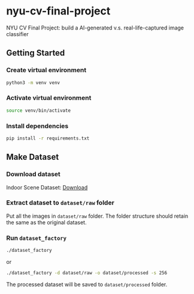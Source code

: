 # nyu-cv-final-project

NYU CV Final Project: build a AI-generated v.s. real-life-captured image classifier

## Getting Started

### Create virtual environment

```bash
python3 -m venv venv
```

### Activate virtual environment

```bash
source venv/bin/activate
```

### Install dependencies

```bash
pip install -r requirements.txt
```

## Make Dataset

### Download dataset

Indoor Scene Dataset: [Download](http://web.mit.edu/torralba/www/indoor.html)

### Extract dataset to `dataset/raw` folder

Put all the images in `dataset/raw` folder. The folder structure should retain the same as the original dataset.

### Run `dataset_factory`

```bash
./dataset_factory
```

or

```bash
./dataset_factory -d dataset/raw -o dataset/processed -s 256
```

The processed dataset will be saved to `dataset/processed` folder.
